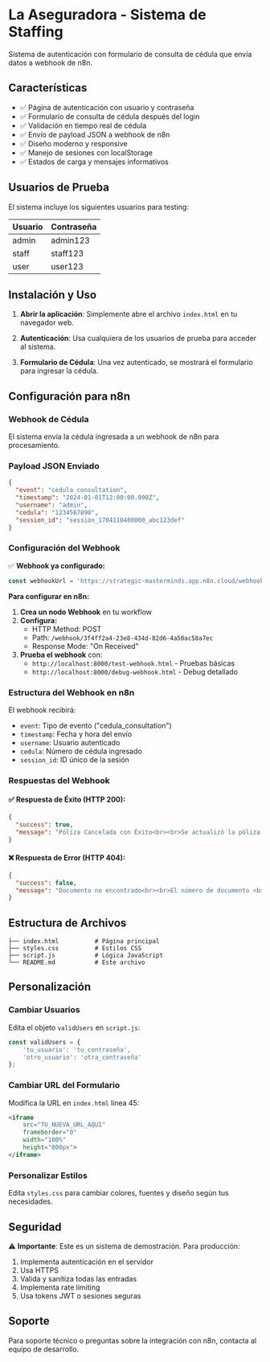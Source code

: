 # La Aseguradora - Sistema de Staffing

Sistema de autenticación con formulario de consulta de cédula que envía datos a webhook de n8n.

## Características

- ✅ Página de autenticación con usuario y contraseña
- ✅ Formulario de consulta de cédula después del login
- ✅ Validación en tiempo real de cédula
- ✅ Envío de payload JSON a webhook de n8n
- ✅ Diseño moderno y responsive
- ✅ Manejo de sesiones con localStorage
- ✅ Estados de carga y mensajes informativos

## Usuarios de Prueba

El sistema incluye los siguientes usuarios para testing:

| Usuario | Contraseña |
|---------|------------|
| admin   | admin123   |
| staff   | staff123   |
| user    | user123    |

## Instalación y Uso

1. **Abrir la aplicación**: Simplemente abre el archivo `index.html` en tu navegador web.

2. **Autenticación**: Usa cualquiera de los usuarios de prueba para acceder al sistema.

3. **Formulario de Cédula**: Una vez autenticado, se mostrará el formulario para ingresar la cédula.

## Configuración para n8n

### Webhook de Cédula

El sistema envía la cédula ingresada a un webhook de n8n para procesamiento.

### Payload JSON Enviado

```json
{
  "event": "cedula_consultation",
  "timestamp": "2024-01-01T12:00:00.000Z",
  "username": "admin",
  "cedula": "1234567890",
  "session_id": "session_1704110400000_abc123def"
}
```

### Configuración del Webhook

✅ **Webhook ya configurado:**
```javascript
const webhookUrl = 'https://strategic-masterminds.app.n8n.cloud/webhook/3f4ff2a4-23e8-434d-82d6-4a50ac58a7ec';
```

**Para configurar en n8n:**
1. **Crea un nodo Webhook** en tu workflow
2. **Configura:**
   - HTTP Method: POST
   - Path: `/webhook/3f4ff2a4-23e8-434d-82d6-4a50ac58a7ec`
   - Response Mode: "On Received"
3. **Prueba el webhook** con: 
   - `http://localhost:8000/test-webhook.html` - Pruebas básicas
   - `http://localhost:8000/debug-webhook.html` - Debug detallado

### Estructura del Webhook en n8n

El webhook recibirá:
- `event`: Tipo de evento ("cedula_consultation")
- `timestamp`: Fecha y hora del envío
- `username`: Usuario autenticado
- `cedula`: Número de cédula ingresado
- `session_id`: ID único de la sesión

### Respuestas del Webhook

#### ✅ Respuesta de Éxito (HTTP 200):
```json
{
  "success": true,
  "message": "Póliza Cancelada con Éxito<br><br>Se actualizó la póliza asociada al documento<br><b>{{ $json.cedula }}</b><br>con el estado <b>\"Cancelado por Staffing\"</b>.<br><br><b>Fecha de actualización:</b> {{ new Date().toISOString().replace('T',' ').slice(0,19) }} UTC<br><br><br><small>La Aseguradora · InsuraTech</small>"
}
```

#### ❌ Respuesta de Error (HTTP 404):
```json
{
  "success": false,
  "message": "Documento no encontrado<br><br>El número de documento <b>{{ $json.cedula }}</b><br>no está registrado en nuestra base de datos.<br><br><br><b>Sugerencias:</b><br><br>• Verifica que el número esté completo y sin puntos ni guiones.<br><br>• Intenta nuevamente o usa otro documento del titular.<br><br>• Si el problema persiste, contáctanos para ayudarte.<br><br><br><small>La Aseguradora · InsuraTech</small>"
}
```

## Estructura de Archivos

```
├── index.html          # Página principal
├── styles.css          # Estilos CSS
├── script.js           # Lógica JavaScript
└── README.md           # Este archivo
```

## Personalización

### Cambiar Usuarios

Edita el objeto `validUsers` en `script.js`:

```javascript
const validUsers = {
    'tu_usuario': 'tu_contraseña',
    'otro_usuario': 'otra_contraseña'
};
```

### Cambiar URL del Formulario

Modifica la URL en `index.html` línea 45:

```html
<iframe 
    src="TU_NUEVA_URL_AQUI"
    frameborder="0"
    width="100%"
    height="800px">
</iframe>
```

### Personalizar Estilos

Edita `styles.css` para cambiar colores, fuentes y diseño según tus necesidades.

## Seguridad

⚠️ **Importante**: Este es un sistema de demostración. Para producción:

1. Implementa autenticación en el servidor
2. Usa HTTPS
3. Valida y sanitiza todas las entradas
4. Implementa rate limiting
5. Usa tokens JWT o sesiones seguras

## Soporte

Para soporte técnico o preguntas sobre la integración con n8n, contacta al equipo de desarrollo.
